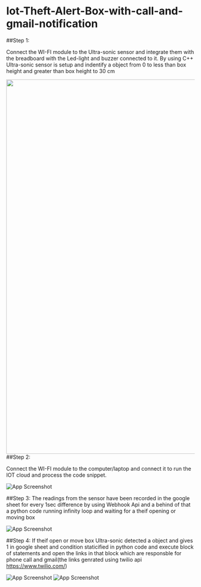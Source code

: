 # Iot-Theft-Alert-Box-with-call-and-gmail-notification

##Step 1:

Connect the WI-FI module to the Ultra-sonic sensor and integrate them with the breadboard with the Led-light and buzzer connected to it.
By using C++ Ultra-sonic sensor is setup and indentify a object from 0 to less than box height and greater than box height to 30 cm

<a href="url"><img src="https://github.com/giriprasad51/Iot-Theft-Alert-Box-with-call-and-gmail-notification/blob/main/imgs/Picture1.png" align="left" height="1000" width="700" ></a>



##Step 2:

Connect the WI-FI module to the computer/laptop and connect it to run the IOT cloud and process the code snippet.

![App Screenshot](https://github.com/giriprasad51/Iot-Theft-Alert-Box-with-call-and-gmail-notification/blob/main/imgs/Screenshot%20(261).png)

##Step 3: 
The readings from the sensor have been recorded in the google sheet for every 1sec difference by using Webhook Api and a behind of that a python code running infinity loop and waiting for a theif opening or moving box

![App Screenshot](https://github.com/giriprasad51/Iot-Theft-Alert-Box-with-call-and-gmail-notification/blob/main/imgs/Screenshot%20(265).png)


##Step 4: 
If theif open or move box Ultra-sonic detected a object and gives 1 in google sheet and condition staticified in python code and execute block of statements and open the links in that block which are responsble for phone call and gmail(the links genrated using twilio api https://www.twilio.com/) 



![App Screenshot](https://github.com/giriprasad51/Iot-Theft-Alert-Box-with-call-and-gmail-notification/blob/main/imgs/WhatsApp%20Image%202023-01-08%20at%2011.23.56.jpeg)
![App Screenshot](https://github.com/giriprasad51/Iot-Theft-Alert-Box-with-call-and-gmail-notification/blob/main/imgs/WhatsApp%20Image%202023-01-08%20at%2010.22.18.jpeg)

